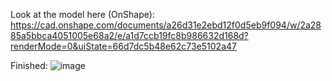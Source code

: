 Look at the model here (OnShape): https://cad.onshape.com/documents/a26d31e2ebd12f0d5eb9f094/w/2a2885a5bbca4051005e68a2/e/a1d7ccb19fc8b986632d168d?renderMode=0&uiState=66d7dc5b48e62c73e5102a47

Finished:
![image](https://github.com/user-attachments/assets/753bacf6-679b-4b99-9981-de2d76e5d9a6)
